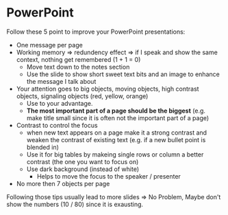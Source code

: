 # PowerPoint

Follow these 5 point to improve your PowerPoint presentations:
* One message per page
* Working memory => redundency effect => if I speak and show the same context, nothing get remembered (1 + 1 = 0)
    * Move text down to the notes section
    * Use the slide to show short sweet text bits and an image to enhance the message I talk about
* Your attention goes to big objects, moving objects, high contrast objects, signaling objects (red, yellow, orange)
    * Use to your advantage.
    * **The most important part of a page should be the biggest** (e.g. make title small since it is often not the important part of a page)
* Contrast to control the focus 
    * when new text appears on a page make it a strong contrast and weaken the contrast of existing text (e.g. if a new bullet point is blended in)
    * Use it for big tables by makeing single rows or column a better contrast (the one you want to focus on)
    * Use dark background (instead of white)
        * Helps to move the focus to the speaker / presenter
* No more then 7 objects per page

Following those tips usually lead to more slides => No Problem, Maybe don't show the numbers (10 / 80) since it is exausting.
